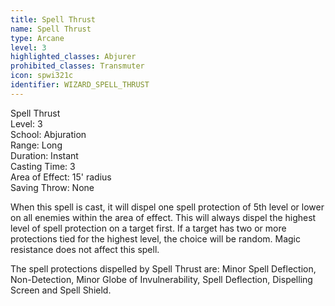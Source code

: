 ```yaml
---
title: Spell Thrust
name: Spell Thrust
type: Arcane
level: 3
highlighted_classes: Abjurer
prohibited_classes: Transmuter
icon: spwi321c
identifier: WIZARD_SPELL_THRUST
---
```

Spell Thrust  
Level: 3  
School: Abjuration  
Range: Long  
Duration: Instant  
Casting Time: 3  
Area of Effect: 15' radius  
Saving Throw: None  
  
When this spell is cast, it will dispel one spell protection of 5th level or lower on all enemies within the area of effect. This will always dispel the highest level of spell protection on a target first. If a target has two or more protections tied for the highest level, the choice will be random. Magic resistance does not affect this spell.  
  
The spell protections dispelled by Spell Thrust are: Minor Spell Deflection, Non-Detection, Minor Globe of Invulnerability, Spell Deflection, Dispelling Screen and Spell Shield.  
